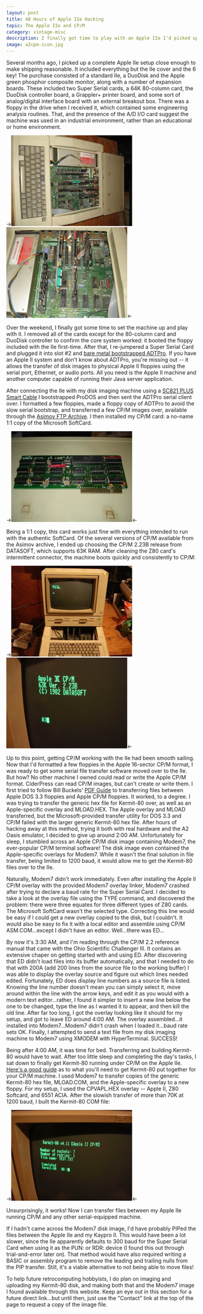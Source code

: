 ```yaml
---
layout: post
title: 48 Hours of Apple IIe Hacking
topic: The Apple IIe and CP/M
category: vintage-misc
description: I finally got time to play with an Apple IIe I'd picked up cheaply. Getting CP/M running with a Microsoft SoftCard clone was easy...but getting new files to CP/M wasn't!
image: a2cpm-icon.jpg
---
```


Several months ago, I picked up a complete Apple IIe setup close enough to make shipping reasonable. It included everything but the IIe cover and the 6 key! The purchase consisted of a standard IIe, a DuoDisk and the Apple green phosphor composite monitor, along with a number of expansion boards. These included two Super Serial cards, a 64K 80-column card, the DuoDisk controller board, a Grappler+ printer board, and some sort of analog/digital interface board with an external breakout box. There was a floppy in the drive when I received it, which contained some engineering analysis routines. That, and the presence of the A/D I/O card suggest the machine was used in an industrial environment, rather than an educational or home environment.

->[![Apple IIe with top open](/images/vintage-misc/a2cpm/scaled/opencase.jpg)](/images/vintage-misc/a2cpm/opencase.jpg) [![Final CP/M card arrangement](/images/vintage-misc/a2cpm/scaled/cards.jpg)](/images/vintage-misc/a2cpm/cards.jpg)<-

Over the weekend, I finally got some time to set the machine up and play with it. I removed all of the cards except for the 80-column card and DuoDisk controller to confirm the core system worked: it booted the floppy included with the IIe first-time. After that, I re-jumpered a Super Serial Card and plugged it into slot #2 and [bare metal bootstrapped ADTPro](http://adtpro.sourceforge.net). If you have an Apple II system and don't know about ADTPro, you're missing out -- it allows the transfer of disk images to physical Apple II floppies using the serial port, Ethernet, or audio ports. All you need is the Apple II machine and another computer capable of running their Java server application.

After connecting the IIe with my disk imaging machine using a [SC821 PLUS Smart Cable](http://www.smart-cable.com/catalog?action=display&key=102) I bootstrapped ProDOS and then sent the ADTPro serial client over. I formatted a few floppies, made a floppy copy of ADTPro to avoid the slow serial bootstrap, and transferred a few CP/M images over, available through the [Asimov FTP Archive](ftp://ftp.apple.asimov.com/pub/apple_II/images/cpm/). I then installed my CP/M card: a no-name 1:1 copy of the Microsoft SoftCard.

->[![Microsoft SoftCard Clone](/images/vintage-misc/a2cpm/scaled/cpmcard.jpg)](/images/vintage-misc/a2cpm/cpmcard.jpg)<-

Being a 1:1 copy, this card works just fine with everything intended to run with the authentic SoftCard. Of the several versions of CP/M available from the Asimov archive, I ended up choosing the CP/M 2.23B release from DATASOFT, which supports 63K RAM. After cleaning the Z80 card's intermittent connector, the machine boots quickly and consistently to CP/M:

->[![Apple IIe booting CP/M](/images/vintage-misc/a2cpm/scaled/cpmboot.jpg)](/images/vintage-misc/a2cpm/cpmboot.jpg) [![DATASOFT CP/M 2.23B Prompt](/images/vintage-misc/a2cpm/scaled/cpmprompt.jpg)](/images/vintage-misc/a2cpm/cpmprompt.jpg)<-

Up to this point, getting CP/M working with the IIe had been smooth sailing. Now that I'd formatted a few floppies in the Apple 16-sector CP/M format, I was ready to get some serial file transfer software moved over to the IIe. But how? No other machine I owned could read or write the Apple CP/M format. CiderPress can read CP/M images, but can't create or write them. I first tried to follow Bill Buckels' [PDF Guide](http://www.aztecmuseum.ca/applecpm/AztecCPMToApple.pdf) to transferring files between Apple DOS 3.3 floppies and Apple CP/M floppies. It worked, to a degree. I was trying to transfer the generic hex file for Kermit-80 over, as well as an Apple-specific overlay and MLOAD.HEX. The Apple overlay and MLOAD transferred, but the Microsoft-provided transfer utility for DOS 3.3 and CP/M failed with the larger generic Kermit-80 hex file. After hours of hacking away at this method, trying it both with real hardware and the A2 Oasis emulator, I decided to give up around 2:00 AM. Unfortunately for sleep, I stumbled across an Apple CP/M disk image containing Modem7, the ever-popular CP/M terminal software! The disk image even contained the Apple-specific overlays for Modem7. While it wasn't the final solution in file transfer, being limited to 1200 baud, it would allow me to get the Kermit-80 files over to the IIe.

Naturally, Modem7 didn't work immediately. Even after installing the Apple II CP/M overlay with the provided Modem7 overlay linker, Modem7 crashed after trying to declare a baud rate for the Super Serial Card. I decided to take a look at the overlay file using the TYPE command, and discovered the problem: there were three equates for three different types of Z80 cards. The Microsoft SoftCard wasn't the selected type. Correcting this line would be easy if I could get a new overlay copied to the disk, but I couldn't. It would also be easy to fix it with a local editor and assemble using CP/M ASM.COM...except I didn't have an editor. Well...there was ED...

By now it's 3:30 AM, and I'm reading through the CP/M 2.2 reference manual that came with the Ohio Scientific Challenger III. It contains an extensive chaper on getting started with and using ED. After discovering that ED didn't load files into its buffer automatically, and that I needed to do that with 200A (add 200 lines from the source file to the working buffer) I was able to display the overlay source and figure out which lines needed edited. Fortunately, ED does display line numbers as a source file is listed. Knowing the line number doesn't mean you can simply select it, move around within the line with the arrow keys, and edit it as you would with a modern text editor...rather, I found it simpler to insert a new line below the one to be changed, type the line as I wanted it to appear, and then kill the old line. After far too long, I got the overlay looking like it should for my setup, and got to leave ED around 4:00 AM. The overlay assembled...it installed into Modem7...Modem7 didn't crash when I loaded it...baud rate sets OK. Finally, I attempted to send a text file from my disk imaging machine to Modem7 using XMODEM with HyperTerminal. SUCCESS!

Being after 4:00 AM, it was time for bed. Transferring and building Kermit-80 would have to wait. After too little sleep and completing the day's tasks, I sat down to finally get Kermit-80 running under CP/M on the Apple IIe. [Here's a good guide](http://www.z80.eu/kermit.html) as to what you'll need to get Kermit-80 put together for your CP/M machine. I used Modem7 to transfer copies of the generic Kermit-80 hex file, MLOAD.COM, and the Apple-specific overlay to a new floppy. For my setup, I used the CPVAPL.HEX overlay -- Apple II, Z80 Softcard, and 6551 ACIA. After the slowish transfer of more than 70K at 1200 baud, I built the Kermit-80 COM file:

->[![Kermit-80 running on the IIe](/images/vintage-misc/a2cpm/scaled/kermit.jpg)](/images/vintage-misc/a2cpm/kermit.jpg)<-

Unsurprisingly, it works! Now I can transfer files between my Apple IIe running CP/M and any other serial-equipped machine.

If I hadn't came across the Modem7 disk image, I'd have probably PIPed the files between the Apple IIe and my Kaypro II. This would have been a lot slower, since the IIe apparently defaults to 300 baud for the Super Serial Card when using it as the PUN: or RDR: device (I found this out through trial-and-error later on). That method would have also required writing a BASIC or assembly program to remove the leading and trailing nulls from the PIP transfer. Still, it's a viable alternative to not being able to move files!

To help future retrocomputing hobbyists, I do plan on imaging and uploading my Kermit-80 disk, and making both that and the Modem7 image I found available through this website. Keep an eye out in this section for a future direct link...but until then, just use the "Contact" link at the top of the page to request a copy of the image file.
